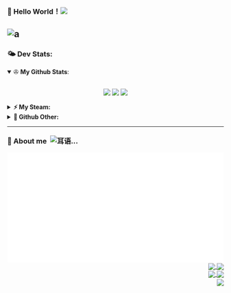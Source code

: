 ### 🌟 Hello World！<img src="https://github.com/TheDudeThatCode/TheDudeThatCode/blob/master/Assets/Earth.gif" width="23px"> <a id="a">
![a](https://capsule-render.vercel.app/api?type=waving&height=200&text=GoodDay!&fontAlign=80&fontAlignY=40&color=gradient)
 ---   
### 🌤 Dev Stats:

<details open>
 <summary> ✇ <b>My Github Stats</b>: </summary>
<br>
<p align = "center">
 <img src = "https://github-readme-stats.vercel.app/api?username=ToulthG&bg_color=30,e96443,904e95&title_color=fff&text_color=fff">
 <img src = "http://github-readme-streak-stats.herokuapp.com?user=ToulthG&theme=dracula">
 <img src = "https://github-profile-summary-cards.vercel.app/api/cards/profile-details?username=ToulthG&theme=monokai">
</p>
</details>
    
    
<details>	
  <summary><b>⚡ My Steam:</b></summary>
  <img src="https://steam-stat.vercel.app/api?profileName=FengirkG" />
</details>

<details>	
  <summary><b>🚀 Github Other:</b></summary>
  <img src = "https://github-profile-trophy.vercel.app/?username=ToulthG&theme=dracula">
  <img src = "https://github.com/ToulthG/ToulthG/blob/master/github-contribution-grid-snake.svg">
</details>
    
---

### 📮 About me  &nbsp;<img alt="耳语..." style="margin-top: -10px" class="mr-3" src="https://github.githubassets.com/images/mona-whisper.gif" width="48" height="48">
<div><img align="left" src="https://github.com/lowlighter/lowlighter/blob/master/metrics.plugin.anilist.characters.svg"></div>
<div align="right">
    <a href="https://twitter.com/GToulth"><img align="center" src="https://img.shields.io/badge/twitter-1DA1F2.svg?style=for-the-badge&logo=twitter&logoColor=ffffff">
    <a href="https://steamcommunity.com/id/FengirkG/"><img align="center" src="https://img.shields.io/badge/Steam-1101981821?style=for-the-badge&logo=steam&logoColor=white"><br>
    <a href="https://steamcommunity.com/id/FengirkG/"><img align="center" src="https://img.shields.io/badge/Counter_Strike-000000?style=for-the-badge&logo=counter-strike&logoColor=white">
    <a href="mailto:gxf1034512354@gmail.com"><img align="center" src="https://img.shields.io/badge/-gmail-c14438?style=for-the-badge&logo=Gmail&logoColor=ffffff"><br>
  <a href="https://count.getloli.com"><img align="center" src="https://count.getloli.com/get/@ToulthG?theme=rule34">
</div>
</div>
